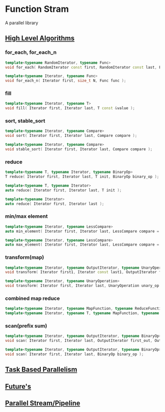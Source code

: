 # Function Stram

A parallel library

## [High Level Algorithms](./include/algorithms.h)

### for_each, for_each_n
``` C++
template<typename RandomIterator, typename Func> 
void for_each( RandomIterator const first, RandomIterator const last, Func func );			

template<typename Iterator, typename Func> 
void for_each_n( Iterator first, size_t N, Func func );
```

### fill
``` C++
template<typename Iterator, typename T> 
void fill( Iterator first, Iterator last, T const &value );
```

### sort, stable_sort
``` C++
template<typename Iterator, typename Compare> 
void sort( Iterator first, Iterator last, Compare compare );

template<typename Iterator, typename Compare> 
void stable_sort( Iterator first, Iterator last, Compare compare );
```

### reduce      
``` C++
template<typename T, typename Iterator, typename BinaryOp> 
T reduce( Iterator first, Iterator last, T init, BinaryOp binary_op );

template<typename T, typename Iterator> 
auto reduce( Iterator first, Iterator last, T init );

template<typename Iterator> 
auto reduce( Iterator first, Iterator last );
```

### min/max element
``` C++
template<typename Iterator, typename LessCompare> 
auto min_element( Iterator first, Iterator last, LessCompare compare = LessCompare{} );

template<typename Iterator, typename LessCompare> 
auto max_element( Iterator first, Iterator last, LessCompare compare = LessCompare{} );
```

### transform(map)
``` C++
template<typename Iterator, typename OutputIterator, typename UnaryOperation> 
void transform( Iterator first1, Iterator const last1, OutputIterator first2, UnaryOperation unary_op );

template<typename Iterator, typename UnaryOperation> 
void transform( Iterator first, Iterator last, UnaryOperation unary_op );
```

### combined map reduce
``` C++
template<typename Iterator, typename MapFunction, typename ReduceFunction> auto map_reduce( Iterator first, Iterator last, MapFunction map_function, ReduceFunction reduce_function );
template<typename Iterator, typename T, typename MapFunction, typename ReduceFunction> auto map_reduce( Iterator first, Iterator last, T const &init, MapFunction map_function, ReduceFunction reduce_function );
```

### scan(prefix sum)
``` C++
template<typename Iterator, typename OutputIterator, typename BinaryOp> 
void scan( Iterator first, Iterator last, OutputIterator first_out, OutputIterator last_out, BinaryOp binary_op );

template<typename Iterator, typename OutputIterator, typename BinaryOp> 
void scan( Iterator first, Iterator last, BinaryOp binary_op );
```

## [Task Based Parallelism](./include/task_scheduler.h)


## [Future's](./include/future_result.h)

## [Parallel Stream/Pipeline](./include/function_stream.h)
